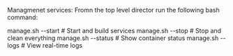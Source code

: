 Managmenet services:
Fromn the top level director run the following bash command:

manage.sh --start     # Start and build services
manage.sh --stop      # Stop and clean everything
manage.sh --status    # Show container status
manage.sh --logs      # View real-time logs
